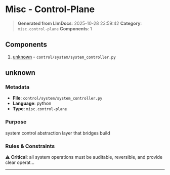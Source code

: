 # Misc - Control-Plane

> **Generated from LlmDocs**: 2025-10-28 23:59:42
> **Category**: `misc.control-plane`
> **Components**: 1

## Components

1. [unknown](#unknown) - `control/system/system_controller.py`

## unknown

### Metadata

- **File**: `control/system/system_controller.py`
- **Language**: python
- **Type**: `misc.control-plane`

### Purpose

system control abstraction layer that bridges build

### Rules & Constraints

⚠️ **Critical**: all system operations must be auditable, reversible, and provide clear operat...

---

